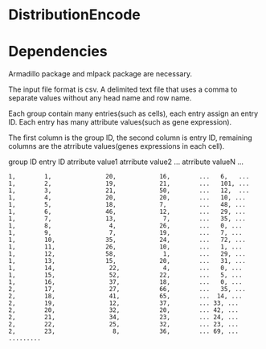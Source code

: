 # DistributionEncode

# Dependencies
  Armadillo package and mlpack package are necessary. 


  The input file format is csv. A delimited text file that uses a comma to separate values without any head name and row name.
 
  Each group contain many entries(such as cells), each entry assign an entry ID. Each entry has many attribute values(such as gene expression).
 
 The first column is the group ID, the second column is entry ID, remaining columns are the atrribute values(genes expressions in each cell).
 
 group ID  entry ID  atrribute value1  atrribute value2   ...  atrribute valueN ...
 
    1,        1,               20,            16,        ...   6,   ...
    1,        2,               19,            21,        ...   101, ...
    1,        3,               21,            50,        ...   12,  ...
    1,        4,               20,            20,        ...   10, ...
    1,        5,               18,            7,         ...   48, ...
    1,        6,               46,            12,        ...   29, ...
    1,        7,               13,             7,        ...   35, ...
    1,        8,                4,            26,        ...   0, ...
    1,        9,                7,            19,        ...   7, ...
    1,        10,              35,            24,        ...   72, ...
    1,        11,              26,            10,        ...   1, ...
    1,        12,              58,             1,        ...   29, ...
    1,        13,              15,            20,        ...   31, ...
    1,        14,               22,            4,        ...   0, ...
    1,        15,               52,           22,        ...   5, ...
    1,        16,               37,           18,        ...   0, ...
    2,        17,               27,           66,        ...   35, ... 
    2,        18,               41,           65,        ...  14, ... 
    2,        19,               12,           37,        ... 33, ...
    2,        20,               32,           20,        ... 42, ...
    2,        21,               34,           23,        ... 24, ...
    2,        22,               25,           32,        ... 23, ...
    2,        23,                8,           36,        ... 69, ...
    .........
    
